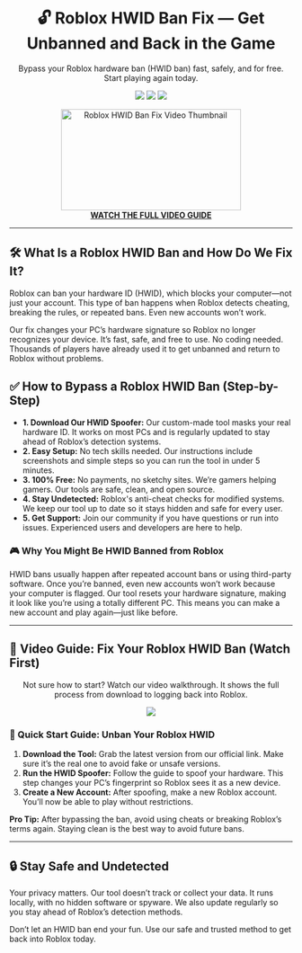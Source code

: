 <h1 align="center">🔓 Roblox HWID Ban Fix — Get Unbanned and Back in the Game</h1>
<p align="center">Bypass your Roblox hardware ban (HWID ban) fast, safely, and for free. Start playing again today.</p>

<p align="center">
  <img src="https://img.shields.io/badge/Status-Working-brightgreen?style=flat-square" />
  <img src="https://img.shields.io/badge/Anti%20Cheat%20Bypass-Roblox-blue?style=flat-square" />
  <img src="https://img.shields.io/badge/Updated-2025-orange?style=flat-square" />
</p>

<p align="center">
  <a href="https://www.youtube.com/watch?v=b8XyEwxpccE" target="_blank">
    <img src="https://i.ytimg.com/vi/b8XyEwxpccE/hqdefault.jpg" alt="Roblox HWID Ban Fix Video Thumbnail" width="320" height="180" />
    <br><strong>WATCH THE FULL VIDEO GUIDE</strong>
  </a>
</p>

<hr />

<h2>🛠 What Is a Roblox HWID Ban and How Do We Fix It?</h2>
<p>Roblox can ban your hardware ID (HWID), which blocks your computer—not just your account. This type of ban happens when Roblox detects cheating, breaking the rules, or repeated bans. Even new accounts won’t work.</p>
<p>Our fix changes your PC’s hardware signature so Roblox no longer recognizes your device. It’s fast, safe, and free to use. No coding needed. Thousands of players have already used it to get unbanned and return to Roblox without problems.</p>

<h2>✅ How to Bypass a Roblox HWID Ban (Step-by-Step)</h2>
<ul>
  <li><strong>1. Download Our HWID Spoofer:</strong> Our custom-made tool masks your real hardware ID. It works on most PCs and is regularly updated to stay ahead of Roblox’s detection systems.</li>
  <li><strong>2. Easy Setup:</strong> No tech skills needed. Our instructions include screenshots and simple steps so you can run the tool in under 5 minutes.</li>
  <li><strong>3. 100% Free:</strong> No payments, no sketchy sites. We’re gamers helping gamers. Our tools are safe, clean, and open source.</li>
  <li><strong>4. Stay Undetected:</strong> Roblox's anti-cheat checks for modified systems. We keep our tool up to date so it stays hidden and safe for every user.</li>
  <li><strong>5. Get Support:</strong> Join our community if you have questions or run into issues. Experienced users and developers are here to help.</li>
</ul>

<h3>🎮 Why You Might Be HWID Banned from Roblox</h3>
<p>HWID bans usually happen after repeated account bans or using third-party software. Once you’re banned, even new accounts won’t work because your computer is flagged. Our tool resets your hardware signature, making it look like you’re using a totally different PC. This means you can make a new account and play again—just like before.</p>

<hr />

<h2>🎥 Video Guide: Fix Your Roblox HWID Ban (Watch First)</h2>
<p align="center">Not sure how to start? Watch our video walkthrough. It shows the full process from download to logging back into Roblox.</p>
<p align="center">
  <a href="https://www.youtube.com/watch?v=b8XyEwxpccE" target="_blank">
    <img src="https://img.shields.io/badge/Watch%20Video%20Tutorial-Click%20Here-red?style=for-the-badge&logo=youtube" />
  </a>
</p>

<h3>🚀 Quick Start Guide: Unban Your Roblox HWID</h3>
<ol>
  <li><strong>Download the Tool:</strong> Grab the latest version from our official link. Make sure it’s the real one to avoid fake or unsafe versions.</li>
  <li><strong>Run the HWID Spoofer:</strong> Follow the guide to spoof your hardware. This step changes your PC’s fingerprint so Roblox sees it as a new device.</li>
  <li><strong>Create a New Account:</strong> After spoofing, make a new Roblox account. You’ll now be able to play without restrictions.</li>
</ol>
<p><strong>Pro Tip:</strong> After bypassing the ban, avoid using cheats or breaking Roblox’s terms again. Staying clean is the best way to avoid future bans.</p>

<hr />

<h2>🔒 Stay Safe and Undetected</h2>
<p>Your privacy matters. Our tool doesn’t track or collect your data. It runs locally, with no hidden software or spyware. We also update regularly so you stay ahead of Roblox’s detection methods.</p>

<p>Don’t let an HWID ban end your fun. Use our safe and trusted method to get back into Roblox today.</p>
